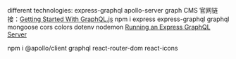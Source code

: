 different technologies:
express-graphql
apollo-server
graph CMS
官网链接：[Getting Started With GraphQL.js](https://graphql.org/graphql-js/)
npm i express express-graphql graphql mongoose cors colors dotenv nodemon
[Running an Express GraphQL Server](https://graphql.org/graphql-js/running-an-express-graphql-server/)



npm i @apollo/client graphql react-router-dom react-icons